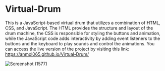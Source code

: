# Virtual-Drum
This is a JavaScript-based virtual drum that utilizes a combination of HTML, CSS, and JavaScript. The HTML provides the structure and layout of the drum machine, the CSS is responsible for styling the buttons and animation, while the JavaScript code adds interactivity by adding event listeners to the buttons and the keyboard to play sounds and control the animations. You can access the live version of the project by visiting this link: https://anmol065.github.io/Virtual-Drum/


![Screenshot (1577)](https://user-images.githubusercontent.com/55704065/211789700-92cf9eb3-7c6c-48a4-b5c6-fa674e840471.png)
